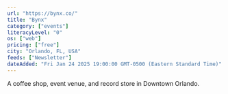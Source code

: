 ```yaml
---
url: "https://bynx.co/"
title: "Bynx"
category: ["events"]
literacyLevel: "0"
os: ["web"]
pricing: ["free"]
city: "Orlando, FL, USA"
feeds: ["Newsletter"]
dateAdded: "Fri Jan 24 2025 19:00:00 GMT-0500 (Eastern Standard Time)"
---
```


A coffee shop, event venue, and record store in Downtown Orlando.